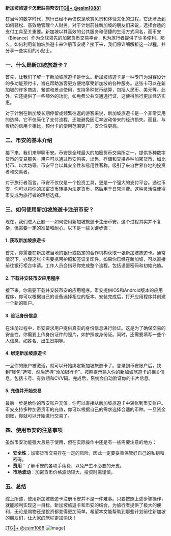 **新加坡旅遊卡怎麽註冊幣安[[TG💪+ @esim1088](https://t.me/s/esim1088)]**

在当今的数字时代，旅行已经不再仅仅是欣赏风景和体验文化的过程，它还涉及到如何轻松、高效地管理个人财务。对于计划前往新加坡的朋友们来说，选择合适的支付工具至关重要。新加坡以其高效的公共服务和便捷的生活方式闻名，而币安（Binance）作为全球领先的加密货币交易平台，也为旅行者提供了许多便利。那么，如何利用新加坡旅遊卡来注册币安呢？接下来，我们将详细解析这一过程，并分享一些实用的小贴士。

### 一、什么是新加坡旅遊卡？

首先，让我们了解一下新加坡旅遊卡是什么。新加坡旅遊卡是一种专门为游客设计的多功能预付卡，旨在帮助游客更方便地享受新加坡的各种服务。这张卡可以在新加坡的许多商店、餐馆和景点使用，支持多种货币结算，包括人民币、美元等。此外，它还提供了一些额外的功能，如免费公共交通通行证，这使得旅行更加经济实惠。

对于计划在新加坡长期停留或频繁往返的游客来说，新加坡旅遊卡是一个非常实用的选择。它不仅简化了支付流程，还能避免因汇率波动带来的经济损失。而且，与传统的信用卡相比，预付卡的使用范围更广，安全性更高。

### 二、币安的基本介绍

接下来，我们来聊聊币安。币安是全球最大的加密货币交易所之一，提供多种数字货币的交易服务。用户可以通过币安购买、出售、存储和交换各种加密货币，如比特币、以太坊等。币安平台以其安全性和易用性著称，吸引了来自世界各地的投资者和交易者。

对于旅行者而言，币安不仅仅是一个投资工具，更是一个强大的支付平台。通过币安，你可以将你的加密货币转换为法定货币，然后用于日常消费。这种灵活性使得币安成为旅行者的理想选择。

### 三、如何使用新加坡旅遊卡注册币安？

现在，我们进入正题——如何使用新加坡旅遊卡注册币安。这个过程其实并不复杂，但需要一定的准备和耐心。以下是一些关键步骤：

#### 1. 获取新加坡旅遊卡

首先，你需要在新加坡当地的银行或指定的合作机构获取一张新加坡旅遊卡。通常情况下，办理这张卡需要携带护照和签证复印件。如果你已经在新加坡，可以直接前往银行柜台申请。工作人员会指导你完成整个流程，包括设置密码和初始充值。

#### 2. 下载并安装币安应用程序

接下来，你需要下载并安装币安的应用程序。币安提供iOS和Android版本的应用程序，你可以根据自己的设备选择相应的版本。安装完成后，打开应用程序并创建一个新的账户。

#### 3. 验证身份信息

在注册过程中，币安要求用户提供真实的身份信息进行验证。这是为了确保交易的安全性。你需要上传身份证件的照片，如护照或身份证。同时，还需要填写一些个人信息，如姓名、出生日期等。

#### 4. 绑定新加坡旅遊卡

一旦你的账户被激活，就可以开始绑定新加坡旅遊卡了。登录到币安账户后，找到“钱包”选项，然后选择“添加银行卡”。按照提示输入你的新加坡旅遊卡的相关信息，包括卡号、有效期和CVV码。完成后，系统会自动验证你的卡片信息。

#### 5. 充值并开始交易

最后一步是给你的币安账户充值。你可以直接从新加坡旅遊卡中转账到币安账户。币安支持多种加密货币的充值，你可以根据自己的需求选择合适的币种。一旦资金到账，你就可以开始进行交易了。

### 四、使用币安的注意事项

虽然币安功能强大且易于使用，但在实际操作中还是有一些需要注意的地方：

- **安全性**：加密货币交易存在一定的风险，因此一定要妥善保管好自己的私钥和密码。
- **费用**：了解币安的各项手续费，以免产生不必要的开支。
- **市场波动**：加密货币价格波动较大，投资时需谨慎。

### 五、总结

综上所述，使用新加坡旅遊卡注册币安并不是一件难事。只要按照上述步骤操作，就能顺利实现这一目标。新加坡旅遊卡和币安的结合，为旅行者提供了极大的便利，无论是购物还是投资都变得更加简单。希望本文能帮助到那些计划前往新加坡的朋友们，让大家的旅程更加愉快！

[[TG💪+ @esim1088](https://t.me/s/esim1088) ![Image](https://i.postimg.cc/4NQfJmqS/Snipaste-2025-05-13-00-14-12.png)]